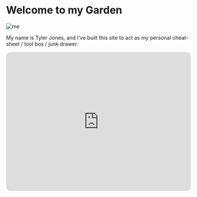 # Welcome to my Garden

![me](https://s.gravatar.com/avatar/a171b0ccf4b52b9f55c693c1f6d65244?s=80)

My name is Tyler Jones, and I've built this site to act as my personal cheat-sheet / tool box / junk drawer.


<iframe style="border-radius:12px" src="https://open.spotify.com/embed/playlist/37i9dQZF1DWXWbLEOaHnU3?utm_source=generator" width="100%" height="380" frameBorder="0" allowfullscreen="" allow="autoplay; clipboard-write; encrypted-media; fullscreen; picture-in-picture" loading="lazy"></iframe>